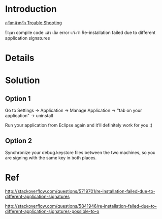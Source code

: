 # Introduction #

[กลับหน้าหลัก Trouble Shooting ](TroubleShooting.md)

ปัญหา compile code แล้ว เกิด error แจ้งว่า Re-installation failed due to different application signatures


# Details #

# Solution #

## Option 1 ##

Go to Settings -> Application -> Manage Application -> "tab on your application" -> uninstall

Run your application from Eclipse again and it'll definitely work for you :)

## Option 2 ##

Synchronize your debug.keystore files between the two machines, so you are signing with the same key in both places.

# Ref #

http://stackoverflow.com/questions/5719701/re-installation-failed-due-to-different-application-signatures

http://stackoverflow.com/questions/5841946/re-installation-failed-due-to-different-application-signatures-possible-to-o